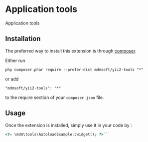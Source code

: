 Application tools
=================
Application tools

Installation
------------

The preferred way to install this extension is through [composer](http://getcomposer.org/download/).

Either run

```
php composer.phar require --prefer-dist mdmsoft/yii2-tools "*"
```

or add

```
"mdmsoft/yii2-tools": "*"
```

to the require section of your `composer.json` file.


Usage
-----

Once the extension is installed, simply use it in your code by  :

```php
<?= \mdm\tools\AutoloadExample::widget(); ?>```